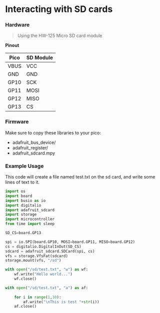 # Interacting with SD cards

### Hardware

> Using the HW-125 Micro SD card module

**Pinout**

| Pico | SD Module |
| --- | --- |
| VBUS | VCC |
| GND | GND |
| GP10 | SCK |
| GP11 | MOSI |
| GP12 | MISO |
| GP13 | CS |


### Firmware

Make sure to copy these libraries to your pico:

- adafruit_bus_device/
- adafruit_register/
- adafruit_sdcard.mpy

### Example Usage

This code will create a file named test.txt on the sd card, and write some lines of text to it.

```python
import os
import board
import busio as io
import digitalio
import adafruit_sdcard
import storage
import microcontroller
from time import sleep

SD_CS=board.GP13

spi = io.SPI(board.GP10, MOSI=board.GP11, MISO=board.GP12)
cs = digitalio.DigitalInOut(SD_CS)
sdcard = adafruit_sdcard.SDCard(spi, cs)
vfs = storage.VfsFat(sdcard)
storage.mount(vfs, "/sd")

with open("/sd/test.txt", "w") as wf:
    wf.write("Hello world...")
    wf.close()

with open("/sd/test.txt", "a") as af:
    
    for i in range(1,10):
        af.write("\nThis is test "+str(i))
    af.close()
```
